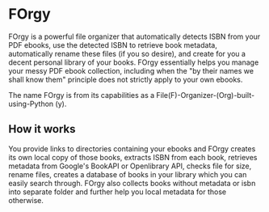 # FOrgy
FOrgy is a powerful file organizer that automatically detects ISBN from your PDF ebooks, use the detected ISBN to retrieve book metadata, automatically rename these files (if you so desire), and create for you a decent personal  library of your books. FOrgy essentially helps you manage your messy PDF ebook collection, including when the "by their names we shall know them" principle does not strictly apply to your own ebooks.

The name FOrgy is from its capabilities as a File(F)-Organizer-(Org)-built-using-Python (y).

## How it works
You provide links to directories containing your ebooks and FOrgy creates its own local copy of those books, extracts ISBN from each book, retrieves metadata from Google's BookAPI or Openlibrary API, checks file for size, rename files, creates a database of books in your library which you can easily search through. FOrgy also collects books without metadata or isbn into separate folder and further help you local metadata for those otherwise.





